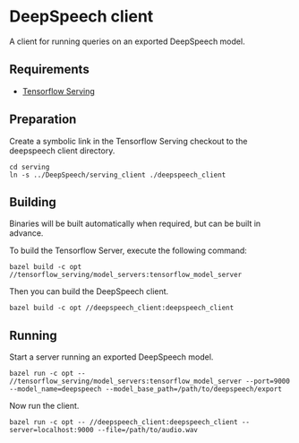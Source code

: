 # DeepSpeech client

A client for running queries on an exported DeepSpeech model.

## Requirements

* [Tensorflow Serving](https://tensorflow.github.io/serving/setup)

## Preparation

Create a symbolic link in the Tensorflow Serving checkout to the deepspeech client directory.

```
cd serving
ln -s ../DeepSpeech/serving_client ./deepspeech_client
```

## Building

Binaries will be built automatically when required, but can be built in advance.

To build the Tensorflow Server, execute the following command:

```
bazel build -c opt //tensorflow_serving/model_servers:tensorflow_model_server
```

Then you can build the DeepSpeech client.

```
bazel build -c opt //deepspeech_client:deepspeech_client
```

## Running

Start a server running an exported DeepSpeech model.

```
bazel run -c opt -- //tensorflow_serving/model_servers:tensorflow_model_server --port=9000 --model_name=deepspeech --model_base_path=/path/to/deepspeech/export
```

Now run the client.

```
bazel run -c opt -- //deepspeech_client:deepspeech_client --server=localhost:9000 --file=/path/to/audio.wav
```
